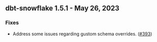 ## dbt-snowflake 1.5.1 - May 26, 2023

### Fixes

- Address some issues regarding gustom schema overrides. ([#393](https://github.com/dbt-labs/dbt-snowflake/issues/393))
